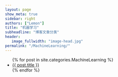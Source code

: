 ```yaml
---
layout: page
show_meta: true
sidebar: right
authors: ["Lemon"]
title: "机器学习"
subheadline: "博客文章分类"
header:
   image_fullwidth: "image-head.jpg"
permalink: "/MachineLearning/"
---
```

<ul>
    {% for post in site.categories.MachineLearning %}
    <li><a href="{{ site.url }}{{ site.baseurl }}{{ post.url }}">{{ post.title }}</a></li>
    {% endfor %}
</ul>
